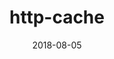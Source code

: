 ---
title: http-cache
permalink: http-cache
categories:
- http
tags: 
- http
comments: true
date: 2018-08-05
updated: 2018-08-05
---